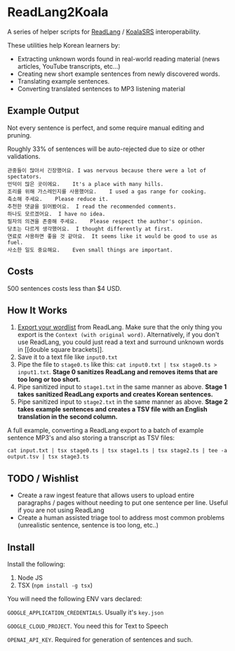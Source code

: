 # ReadLang2Koala

A series of helper scripts for [ReadLang](https://ReadLang.com/) / [KoalaSRS](https://github.com/RickCarlino/KoalaSRS) interoperability.

These utilities help Korean learners by:

 * Extracting unknown words found in real-world reading material (news articles, YouTube transcripts, etc...)
 * Creating new short example sentences from newly discovered words.
 * Translating example sentences.
 * Converting translated sentences to MP3 listening material

## Example Output

Not every sentence is perfect, and some require manual editing and pruning.

Roughly 33% of sentences will be auto-rejected due to size or other validations.

```
관중들이 많아서 긴장했어요.	I was nervous because there were a lot of spectators.
언덕이 많은 곳이에요.	It's a place with many hills.
조리를 위해 가스레인지를 사용했어요.	I used a gas range for cooking.
축소해 주세요.	Please reduce it.
추천한 댓글을 읽어봤어요.	I read the recommended comments.
하나도 모르겠어요.	I have no idea.
필자의 의견을 존중해 주세요.	Please respect the author's opinion.
당초는 다르게 생각했어요.	I thought differently at first.
연료로 사용하면 좋을 것 같아요.	It seems like it would be good to use as fuel.
사소한 일도 중요해요.	Even small things are important.
```

## Costs

500 sentences costs less than $4 USD.

## How It Works

1. [Export your wordlist](https://ReadLang.com/words) from ReadLang. Make sure that the only thing you export is the `Context (with original word)`. Alternatively, if you don't use ReadLang, you could just read a text and surround unknown words in [[double square brackets]].
1. Save it to a text file like `input0.txt`
1. Pipe the file to `stage0.ts` like this: `cat input0.txt | tsx stage0.ts > input1.txt`. **Stage 0 sanitizes ReadLang and removes items that are too long or too short.**
1. Pipe sanitized input to `stage1.txt` in the same manner as above. **Stage 1 takes sanitized ReadLang exports and creates Korean sentences.**
1. Pipe sanitized input to `stage2.txt` in the same manner as above. **Stage 2 takes example sentences and creates a TSV file with an English translation in the second column.**

A full example, converting a ReadLang export to a batch of
example sentence MP3's and also storing a transcript as TSV files:

```
cat input.txt | tsx stage0.ts | tsx stage1.ts | tsx stage2.ts | tee -a output.tsv | tsx stage3.ts
```

## TODO / Wishlist

 * Create a raw ingest feature that allows users to upload entire paragraphs / pages without needing to put one sentence per line. Useful if you are not using ReadLang
 * Create  a human assisted triage tool to address most common problems (unrealistic sentence, sentence is too long, etc..)

## Install

Install the following:

1. Node JS
1. TSX (`npm install -g tsx`)

You will need the following ENV vars declared:

`GOOGLE_APPLICATION_CREDENTIALS`. Usually it's `key.json`

`GOOGLE_CLOUD_PROJECT`. You need this for Text to Speech

`OPENAI_API_KEY`. Required for generation of sentences and such.

